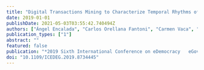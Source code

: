 ```yaml
---
title: "Digital Transactions Mining to Characterize Temporal Rhythms of a City"
date: 2019-01-01
publishDate: 2021-05-03T03:55:42.740494Z
authors: ["Ángel Encalada", "Carlos Orellana Fantoni", "Carmen Vaca", "Jonathan Gorotiza", "Norian Pilco"]
publication_types: ["1"]
abstract: ""
featured: false
publication: "*2019 Sixth International Conference on eDemocracy   eGovernment (ICEDEG)*"
doi: "10.1109/ICEDEG.2019.8734445"
---
```


